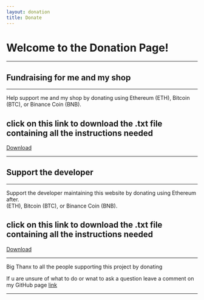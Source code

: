 ```yaml
---
layout: donation
title: Donate
---
```


# Welcome to the Donation Page!

---
## Fundraising for me and my shop
---

Help support me and my shop by donating using Ethereum (ETH), Bitcoin (BTC), or Binance Coin (BNB).

## click on this link to download the .txt file containing all the instructions needed
[Download](https://drive.google.com/file/d/1Egjks3qZnY8wQ9-oUcpIc1M7tdqEzAow/view?usp=drivesdk)

---
## Support the developer
---
Support the developer maintaining this website by donating using Ethereum after.<br>(ETH), Bitcoin (BTC), or Binance Coin (BNB).

## click on this link to download the .txt file containing all the instructions needed
[Download](https://drive.google.com/file/d/1EewzBlWPzlgRPFUhsdQgiYr8_DH7Wytw/view?usp=drivesdk)

---
Big Thanx to all the people supporting this project by donating

If u are unsure of what to do or wnat to ask a question leave a comment on my GitHub page [link](https://github.com/Electroboy15/Chat-and-info-for-Takway.shop/discussions/1#discussion-6864775)

---


